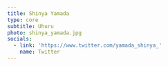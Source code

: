 ```yaml
---
title: Shinya Yamada
type: core
subtitle: Uhuru
photo: shinya_yamada.jpg
socials:
  - link: 'https://www.twitter.com/yamada_shinya_'
    name: Twitter
---
```


